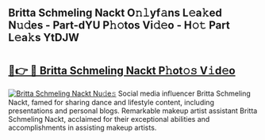 ## Britta Schmeling Nackt O𝚗𝚕yf𝚊ns L𝚎a𝚔ed N𝚞𝚍es - Part-dYU P𝚑𝚘tos Vi𝚍𝚎o - H𝚘𝚝 Part L𝚎a𝚔s YtDJW

# <h2><a href="http://kfcirrp.oniu.top/?m=Britta+Schmeling+Nackt">🔗👉 🔴 Britta Schmeling Nackt P𝚑ot𝚘𝚜 V𝚒d𝚎o</a></h2>

[![Britta Schmeling Nackt Nu𝚍e𝚜](https://i.imgur.com/0qMVB7G.gif)](http://kfcirrp.oniu.top/?m=Britta+Schmeling+Nackt)
Social media influencer Britta Schmeling Nackt, famed for sharing dance and lifestyle content, including presentations and personal blogs. Remarkable makeup artist assistant Britta Schmeling Nackt, acclaimed for their exceptional abilities and accomplishments in assisting makeup artists.  
